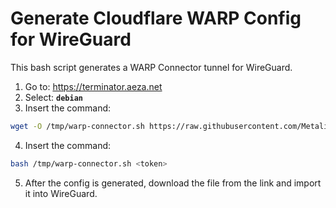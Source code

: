 # Generate Cloudflare WARP Config for WireGuard
This bash script generates a WARP Connector tunnel for WireGuard.

1. Go to: https://terminator.aeza.net
2. Select: **`debian`**
3. Insert the command:
```bash
wget -O /tmp/warp-connector.sh https://raw.githubusercontent.com/MetalistPavlenko/warp-connector.sh/main/warp-connector.sh
```
4. Insert the command:
```bash
bash /tmp/warp-connector.sh <token>
```
5. After the config is generated, download the file from the link and import it into WireGuard.
